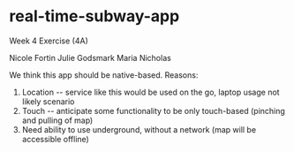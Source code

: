real-time-subway-app
====================

Week 4 Exercise (4A)


Nicole Fortin
Julie Godsmark
Maria Nicholas

We think this app should be native-based. Reasons:

1. Location -- service like this would be used on the go, laptop usage not likely scenario
2. Touch -- anticipate some functionality to be only touch-based (pinching and pulling of map)
3. Need ability to use underground, without a network (map will be accessible offline)
